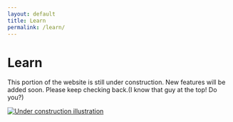 ```yaml
---
layout: default
title: Learn
permalink: /learn/
---
```


<div class="section-intro">
  <h1>Learn</h1>
  <p>This portion of the website is still under construction. New features will be added soon. Please keep checking back.(I know that guy at the top! Do you?)</p>
  <a href="{{ '/assets/images/Under_Construction.png' | relative_url }}" target="_blank" rel="noopener noreferrer">
    <img src="{{ '/assets/images/Under_Construction.png' | relative_url }}" alt="Under construction illustration" loading="lazy">
  </a>
  
</div>

